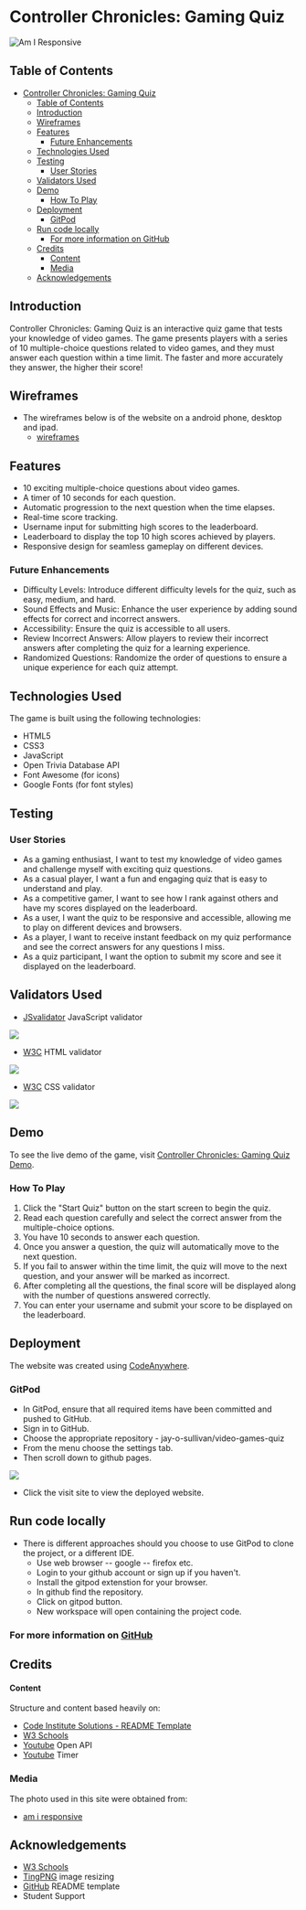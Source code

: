 # Controller Chronicles: Gaming Quiz

![Am I Responsive](assets/images/am-i-responsive.png)

## Table of Contents

- [Controller Chronicles: Gaming Quiz](#controller-chronicles-gaming-quiz)
  - [Table of Contents](#table-of-contents)
  - [Introduction](#introduction)
  - [Wireframes](#wireframes)
  - [Features](#features)
    - [Future Enhancements](#future-enhancements)
  - [Technologies Used](#technologies-used)
  - [Testing](#testing)
    - [User Stories](#user-stories)
  - [Validators Used](#validators-used)
  - [Demo](#demo)
    - [How To Play](#how-to-play)
  - [Deployment](#deployment)
    - [GitPod](#gitpod)
  - [Run code locally](#run-code-locally)
    - [For more information on GitHub](#for-more-information-on-github)
  - [Credits](#credits)
      - [Content](#content)
    - [Media](#media)
  - [Acknowledgements](#acknowledgements)


## Introduction

Controller Chronicles: Gaming Quiz is an interactive quiz game that tests your knowledge of video games. The game presents players with a series of 10 multiple-choice questions related to video games, and they must answer each question within a time limit. The faster and more accurately they answer, the higher their score!


## Wireframes

- The wireframes below is of the website on a android phone, desktop and ipad.
  - [wireframes](assets/images/project-2.pdf)


## Features

- 10 exciting multiple-choice questions about video games.
- A timer of 10 seconds for each question.
- Automatic progression to the next question when the time elapses.
- Real-time score tracking.
- Username input for submitting high scores to the leaderboard.
- Leaderboard to display the top 10 high scores achieved by players.
- Responsive design for seamless gameplay on different devices.


### Future Enhancements

- Difficulty Levels: Introduce different difficulty levels for the quiz, such as easy, medium, and hard.
- Sound Effects and Music: Enhance the user experience by adding sound effects for correct and incorrect answers.
- Accessibility: Ensure the quiz is accessible to all users.
- Review Incorrect Answers: Allow players to review their incorrect answers after completing the quiz for a learning experience.
- Randomized Questions: Randomize the order of questions to ensure a unique experience for each quiz attempt.


## Technologies Used

The game is built using the following technologies:

 -   HTML5
 -   CSS3
 -   JavaScript
 -   Open Trivia Database API
 -   Font Awesome (for icons)
 -   Google Fonts (for font styles)


## Testing

### User Stories

-    As a gaming enthusiast, I want to test my knowledge of video games and challenge myself with exciting quiz questions.
-    As a casual player, I want a fun and engaging quiz that is easy to understand and play.
-    As a competitive gamer, I want to see how I rank against others and have my scores displayed on the leaderboard.
-    As a user, I want the quiz to be responsive and accessible, allowing me to play on different devices and browsers.
-    As a player, I want to receive instant feedback on my quiz performance and see the correct answers for any questions I miss.
-    As a quiz participant, I want the option to submit my score and see it displayed on the leaderboard.



## Validators Used


- [JSvalidator](https://jsvalidator.com/)  JavaScript validator

![](assets/images/js-check.PNG) 


- [W3C](https://validator.w3.org/)   HTML validator

![](assets/images/html-check.PNG)


- [W3C](https://jigsaw.w3.org/css-validator/)   CSS validator


![](assets/images/css-check.PNG)


## Demo

To see the live demo of the game, visit [Controller Chronicles: Gaming Quiz Demo](https://jay-o-sullivan.github.io/video-games-quiz/).



### How To Play

1.    Click the "Start Quiz" button on the start screen to begin the quiz.
2.    Read each question carefully and select the correct answer from the multiple-choice options.
3.    You have 10 seconds to answer each question.
4.    Once you answer a question, the quiz will automatically move to the next question.
5.    If you fail to answer within the time limit, the quiz will move to the next question, and your answer will be marked as incorrect.
6.    After completing all the questions, the final score will be displayed along with the number of questions answered correctly.
7.    You can enter your username and submit your score to be displayed on the leaderboard.


## Deployment

The website was created using [CodeAnywhere](https://codeanywhere.com/). 

### GitPod

 - In GitPod, ensure that all required items have been committed and pushed to GitHub.
 - Sign in to GitHub.
 - Choose the appropriate repository - jay-o-sullivan/video-games-quiz
 - From the menu choose the settings tab.
 - Then scroll down to github pages.
   
  ![](assets/images/github-pages.PNG) 

  - Click the visit site to view the deployed website.


## Run code locally

 - There is different approaches should you choose to use GitPod to clone the project, or a different IDE.
    - Use web browser -- google -- firefox etc.
    - Login to your github account or sign up if you haven't.
    - Install the gitpod extenstion for your browser.
    - In github find the repository.
    - Click on gitpod button.
    - New workspace will open containing the project code.
     

### For more information on [GitHub](https://docs.github.com/en)


## Credits


#### Content

Structure and content based heavily on:

  - [Code Institute Solutions - README Template](https://github.com/Code-Institute-Solutions/readme-template)
  - [W3 Schools](https://www.w3schools.com/) 
  - [Youtube](https://www.youtube.com/watch?v=-cX5jnQgqSM) Open API
  - [Youtube](https://www.youtube.com/watch?v=pQr4O1OITJo) Timer

### Media

The photo used in this site were obtained from:

 - [am i responsive](http://ami.responsivedesign.is/)

## Acknowledgements

* [W3 Schools](https://www.w3schools.com/)  
* [TingPNG](https://tinypng.com/)  image resizing
* [GitHub](https://github.com/jay-o-sullivan/ms2Project/edit/main/README.md)  README template
* Student Support
